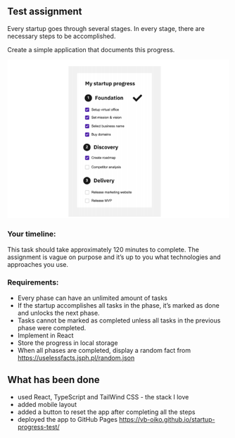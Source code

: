 ## Test assignment

Every startup goes through several stages. In every stage, there are necessary steps to be accomplished.

Create a simple application that documents this progress.

![./mockup.png](mockup.png)

### Your timeline:

This task should take approximately 120 minutes to complete. The assignment is vague on purpose and it’s up to you what technologies and approaches you use.

### Requirements:

- Every phase can have an unlimited amount of tasks
- If the startup accomplishes all tasks in the phase, it’s marked as done and unlocks the next phase.
- Tasks cannot be marked as completed unless all tasks in the previous phase were completed.
- Implement in React
- Store the progress in local storage
- When all phases are completed, display a random fact from https://uselessfacts.jsph.pl/random.json

## What has been done

- used React, TypeScript and TailWind CSS - the stack I love
- added mobile layout
- added a button to reset the app after completing all the steps
- deployed the app to GitHub Pages https://vb-oiko.github.io/startup-progress-test/
